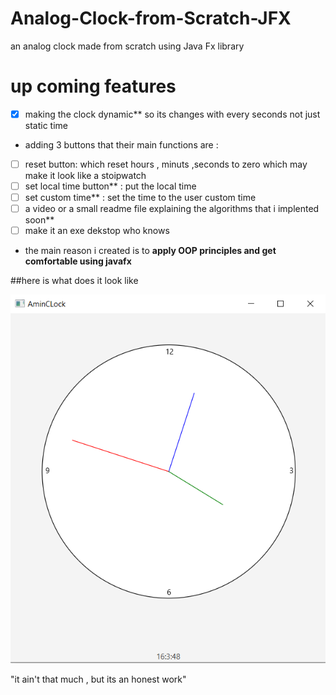 # Analog-Clock-from-Scratch-JFX
an analog clock made from scratch using Java Fx library 
# up coming features 

- [x] making the clock dynamic** so its changes with every seconds not just static time 
- adding 3 buttons that their main functions are : 
- [ ] reset button: which reset hours , minuts ,seconds to zero which may make it look like a stoipwatch 
- [ ] set local time button** : put the local time 
- [ ] set custom time** : set the time to the user custom time 
- [ ] a video or a small readme file explaining the algorithms that i implented  soon**
- [ ] make it an exe dekstop who knows
- the main reason i created is to **apply OOP principles and get comfortable using javafx** 

##here is what does it look like 

![proof of concept ](aminclock.png)

"it ain't that much , but its an honest work" 
